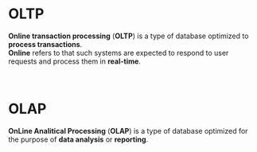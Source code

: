 # OLTP
**Online transaction processing** (**OLTP**) is a type of database optimized to **process transactions**.<br>
**Online** refers to that such systems are expected to respond to user requests and process them in **real-time**.

<br>

# OLAP
**OnLine Analitical Processing** (**OLAP**) is a type of database optimized for the purpose of **data analysis** or **reporting**.
